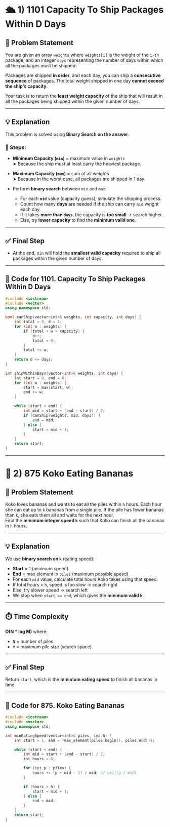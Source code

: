 # 🛳️ 1) 1101 Capacity To Ship Packages Within D Days

## 📌 Problem Statement

You are given an array `weights` where `weights[i]` is the weight of the `i-th` package, and an integer `days` representing the number of days within which all the packages must be shipped.

Packages are shipped **in order**, and each day, you can ship a **consecutive sequence** of packages. The total weight shipped in one day **cannot exceed the ship's capacity**.

Your task is to return the **least weight capacity** of the ship that will result in all the packages being shipped within the given number of days.

---

## 💡 Explanation

This problem is solved using **Binary Search on the answer**.

### 🧭 Steps:

- **Minimum Capacity (`min`)** = maximum value in `weights`  
  ➤ Because the ship must at least carry the heaviest package.

- **Maximum Capacity (`max`)** = sum of all weights  
  ➤ Because in the worst case, all packages are shipped in 1 day.

- Perform **binary search** between `min` and `max`:

  - For each **`mid`** value (capacity guess), simulate the shipping process.
  - Count how many **days** are needed if the ship can carry `mid` weight each day.
  - If it takes **more than `days`**, the capacity is **too small** → search higher.
  - Else, try **lower capacity** to find the **minimum valid one**.

---

## ✅ Final Step

- At the end, `min` will hold the **smallest valid capacity** required to ship all packages within the given number of days.

---

## 🔢 Code for 1101. Capacity To Ship Packages Within D Days

```cpp
#include <iostream>
#include <vector>
using namespace std;

bool canShip(vector<int>& weights, int capacity, int days) {
    int total = 0, d = 1;
    for (int w : weights) {
        if (total + w > capacity) {
            d++;
            total = 0;
        }
        total += w;
    }
    return d <= days;
}

int shipWithinDays(vector<int>& weights, int days) {
    int start = 0, end = 0;
    for (int w : weights) {
        start = max(start, w);
        end += w;
    }

    while (start < end) {
        int mid = start + (end - start) / 2;
        if (canShip(weights, mid, days)) {
            end = mid;
        } else {
            start = mid + 1;
        }
    }
    return start;
}
```

---

# 🍌 2) 875 Koko Eating Bananas

## 📝 Problem Statement

Koko loves bananas and wants to eat all the piles within `h` hours. Each hour she can eat up to `k` bananas from a single pile. If the pile has fewer bananas than `k`, she eats them all and waits for the next hour.  
Find the **minimum integer speed `k`** such that Koko can finish all the bananas in `h` hours.

---

## 💡 Explanation

We use **binary search on `k`** (eating speed):

- **Start** = 1 (minimum speed)  
- **End** = max element in `piles` (maximum possible speed)  
- For each `mid` value, calculate total hours Koko takes using that speed.  
- If total hours > `h`, speed is too slow → search right  
- Else, try slower speed → search left  
- We stop when `start == end`, which gives the **minimum valid `k`**.

---

## ⏱️ Time Complexity

**O(N * log M)** where:  
- `N` = number of piles  
- `M` = maximum pile size (search space)

---

## ✅ Final Step

Return `start`, which is the **minimum eating speed** to finish all bananas in time.

---

## 🍌 Code for 875. Koko Eating Bananas

```cpp
#include <iostream>
#include <vector>
using namespace std;

int minEatingSpeed(vector<int>& piles, int h) {
    int start = 1, end = *max_element(piles.begin(), piles.end());

    while (start < end) {
        int mid = start + (end - start) / 2;
        int hours = 0;

        for (int p : piles) {
            hours += (p + mid - 1) / mid; // ceil(p / mid)
        }

        if (hours > h) {
            start = mid + 1;
        } else {
            end = mid;
        }
    }
    return start;
}
```
